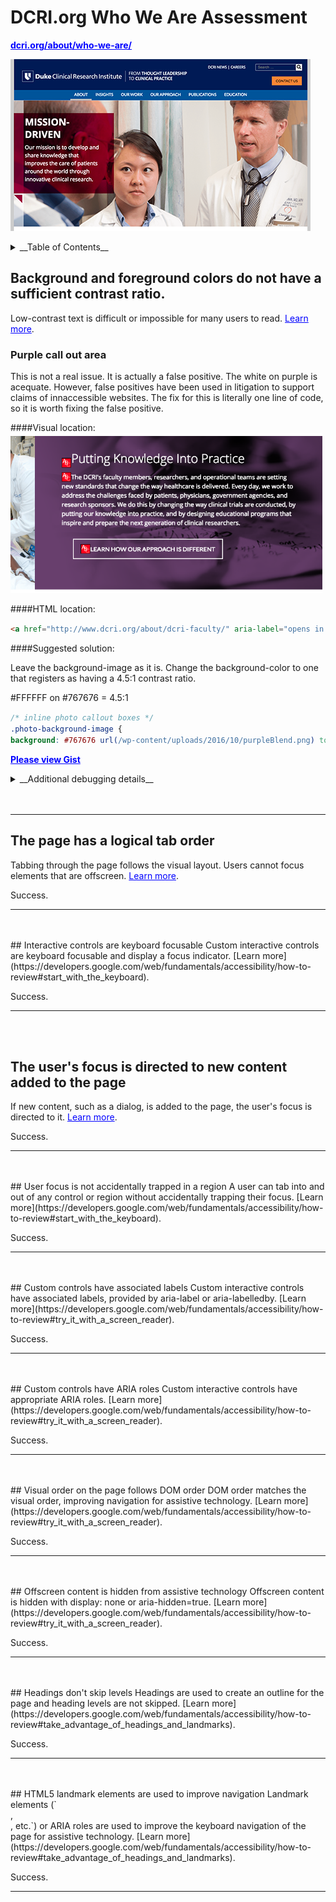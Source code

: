 <style>
img {
	max-width:99%;
}
a {
  color: blue;
}
pre {
  font: inherit;
  word-wrap: break-word;
  background: none;
  border: none;
}
</style>

# DCRI.org Who We Are Assessment
__[dcri.org/about/who-we-are/](https://dcri.org/about/who-we-are/)__

![DCRI Who We Are screenshot](assets/dcri-screenshot-who-we-are.png)

<details>
<summary>__Table of Contents__</summary>

[toc]

</details>


## Background and foreground colors do not have a sufficient contrast ratio.
Low-contrast text is difficult or impossible for many users to read. [Learn more](https://dequeuniversity.com/rules/axe/2.2/color-contrast?application=lighthouse).


### Purple call out area

This is not a real issue. It is actually a false positive. The white on purple is acequate. However, false positives have been used in litigation to support claims of innaccessible websites.  The fix for this is literally one line of code, so it is worth fixing the false positive.

####Visual location:
![purple call out area](assets/dcri-purple-callout.png)

####HTML location:

```html
<a href="http://www.dcri.org/about/dcri-faculty/" aria-label="opens in new tab">View Our Faculty</a>
```

####Suggested solution:

Leave the background-image as it is.  Change the background-color to one that registers as having a 4.5:1 contrast ratio.

\#FFFFFF on \#767676 = 4.5:1

```css
/* inline photo callout boxes */
.photo-background-image {
background: #767676 url(/wp-content/uploads/2016/10/purpleBlend.png) top left no-repeat;}
```
__[Please view Gist](https://gist.github.com/jhc36-duke-edu/6a33b9a5d804da05af5cfb57c52ed0a2/revisions)__




<details>
<summary>__Additional debugging details__</summary>

_Selector path:_ <br>
`[u'.button.orange > a[href$="dcri-faculty/"]']`

_DOM path:_ <br>
`1,HTML,1,BODY,3,DIV,3,MAIN,1,DIV,0,DIV,0,ARTICLE,2,DIV,0,DIV,0,DIV,0,DIV,0,DIV,0,DIV,0,DIV,0,DIV,0,DIV,0,DIV,0,DIV,3,DIV,0,DIV,0,A`
</details>
<br>
<br>
<hr>


## The page has a logical tab order
Tabbing through the page follows the visual layout. Users cannot focus elements that are offscreen. [Learn more](https://developers.google.com/web/fundamentals/accessibility/how-to-review#start_with_the_keyboard).

Success.

<hr>
<br>
<br>
## Interactive controls are keyboard focusable
Custom interactive controls are keyboard focusable and display a focus indicator. [Learn more](https://developers.google.com/web/fundamentals/accessibility/how-to-review#start_with_the_keyboard).

Success.

<hr>
<br>
<br>


## The user's focus is directed to new content added to the page
If new content, such as a dialog, is added to the page, the user's focus is directed to it. [Learn more](https://developers.google.com/web/fundamentals/accessibility/how-to-review#start_with_the_keyboard).

Success.
<hr>
<br>
<br>
## User focus is not accidentally trapped in a region
A user can tab into and out of any control or region without accidentally trapping their focus. [Learn more](https://developers.google.com/web/fundamentals/accessibility/how-to-review#start_with_the_keyboard).

Success.
<hr>
<br>
<br>
## Custom controls have associated labels
Custom interactive controls have associated labels, provided by aria-label or aria-labelledby. [Learn more](https://developers.google.com/web/fundamentals/accessibility/how-to-review#try_it_with_a_screen_reader).

Success.
<hr>
<br>
<br>
## Custom controls have ARIA roles
Custom interactive controls have appropriate ARIA roles. [Learn more](https://developers.google.com/web/fundamentals/accessibility/how-to-review#try_it_with_a_screen_reader).

Success.
<hr>
<br>
<br>
## Visual order on the page follows DOM order
DOM order matches the visual order, improving navigation for assistive technology. [Learn more](https://developers.google.com/web/fundamentals/accessibility/how-to-review#try_it_with_a_screen_reader).

Success.
<hr>
<br>
<br>
## Offscreen content is hidden from assistive technology
Offscreen content is hidden with display: none or aria-hidden=true. [Learn more](https://developers.google.com/web/fundamentals/accessibility/how-to-review#try_it_with_a_screen_reader).

Success.
<hr>
<br>
<br>
## Headings don't skip levels
Headings are used to create an outline for the page and heading levels are not skipped. [Learn more](https://developers.google.com/web/fundamentals/accessibility/how-to-review#take_advantage_of_headings_and_landmarks).

Success.
<hr>
<br>
<br>
## HTML5 landmark elements are used to improve navigation
Landmark elements (`<main>, <nav>, etc.`) or ARIA roles are used to improve the keyboard navigation of the page for assistive technology. [Learn more](https://developers.google.com/web/fundamentals/accessibility/how-to-review#take_advantage_of_headings_and_landmarks).

Success.
<hr>
<br>
<br>